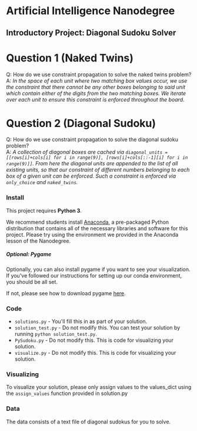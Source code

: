 # Artificial Intelligence Nanodegree
## Introductory Project: Diagonal Sudoku Solver

# Question 1 (Naked Twins)
Q: How do we use constraint propagation to solve the naked twins problem?  
A: *In the space of each unit where two matching box values occur, we use
the constraint that there cannot be any other boxes belonging to said unit
which contain either of the digits from the two matching boxes. We iterate
over each unit to ensure this constraint is enforced throughout the board.*

# Question 2 (Diagonal Sudoku)
Q: How do we use constraint propagation to solve the diagonal sudoku problem?  
A: *A collection of diagonal boxes are cached via
`diagonal_units = [[rows[i]+cols[i] for i in range(9)], [rows[i]+cols[::-1][i] for i in range(9)]]`.
From here the diagonal units are appended to the list of all existing units, so
that our constraint of different numbers belonging to each box of a given unit can
be enforced. Such a constraint is enforced via `only_choice` and `naked_twins`.*

### Install

This project requires **Python 3**.

We recommend students install [Anaconda](https://www.continuum.io/downloads), a pre-packaged Python distribution that contains all of the necessary libraries and software for this project. 
Please try using the environment we provided in the Anaconda lesson of the Nanodegree.

##### Optional: Pygame

Optionally, you can also install pygame if you want to see your visualization. If you've followed our instructions for setting up our conda environment, you should be all set.

If not, please see how to download pygame [here](http://www.pygame.org/download.shtml).

### Code

* `solutions.py` - You'll fill this in as part of your solution.
* `solution_test.py` - Do not modify this. You can test your solution by running `python solution_test.py`.
* `PySudoku.py` - Do not modify this. This is code for visualizing your solution.
* `visualize.py` - Do not modify this. This is code for visualizing your solution.

### Visualizing

To visualize your solution, please only assign values to the values_dict using the ```assign_values``` function provided in solution.py

### Data

The data consists of a text file of diagonal sudokus for you to solve.